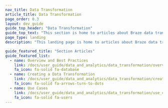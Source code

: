 ```yaml
---
nav_title: Data Transformation
article_title: Data Transformation
page_order: 0.3
layout: dev_guide
guide_top_header: "Data Transformation"
guide_top_text: "This section is home to articles about Braze data transformation, a low-code solution that can help expedite your data integration."
page_type: landing
description: "This landing page is home to articles about Braze data transformation, including how to create a data transformation and uses cases."

guide_featured_title: "Section Articles"
guide_featured_list:
  - name: Overview and Best Practices
    link: /docs/user_guide/data_and_analytics/data_transformation/overview/
    fa_icon: fa-solid fa-database
  - name: Creating a Data Transformation
    link: /docs/user_guide/data_and_analytics/data_transformation/creating_a_transformation/
    fa_icon: fa-solid fa-arrows-turn-to-dots
  - name: Use Cases
    link: /docs/user_guide/data_and_analytics/data_transformation/use_cases/
    fa_icon: fa-solid fa-users
---
```

<br><br>

